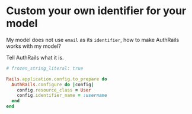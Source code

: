 # Custom your own identifier for your model

My model does not use `email` as its `identifier`, how to make AuthRails works with my model?

Tell AuthRails what it is.

```rb
# frozen_string_literal: true

Rails.application.config.to_prepare do
  AuthRails.configure do |config|
    config.resource_class = User
    config.identifier_name = :username
  end
end
```
